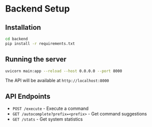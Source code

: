 # Backend Setup

## Installation

```bash
cd backend
pip install -r requirements.txt
```

## Running the server

```bash
uvicorn main:app --reload --host 0.0.0.0 --port 8000
```

The API will be available at `http://localhost:8000`

## API Endpoints

- `POST /execute` - Execute a command
- `GET /autocomplete?prefix=<prefix>` - Get command suggestions
- `GET /stats` - Get system statistics